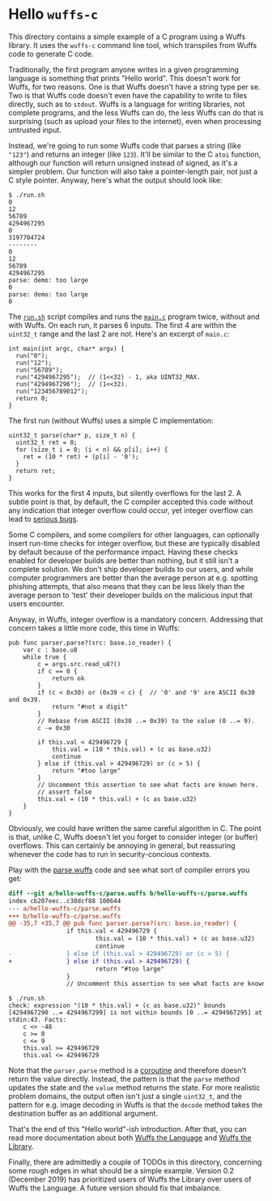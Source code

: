 # Hello `wuffs-c`

This directory contains a simple example of a C program using a Wuffs library.
It uses the `wuffs-c` command line tool, which transpiles from Wuffs code to
generate C code.

Traditionally, the first program anyone writes in a given programming language
is something that prints "Hello world". This doesn't work for Wuffs, for two
reasons. One is that Wuffs doesn't have a string type per se. Two is that Wuffs
code doesn't even have the capability to write to files directly, such as to
`stdout`. Wuffs is a language for writing libraries, not complete programs, and
the less Wuffs can do, the less Wuffs can do that is surprising (such as upload
your files to the internet), even when processing untrusted input.

Instead, we're going to run some Wuffs code that parses a string (like `"123"`)
and returns an integer (like `123`). It'll be similar to the C `atoi` function,
although our function will return unsigned instead of signed, as it's a simpler
problem. Our function will also take a pointer-length pair, not just a C style
pointer. Anyway, here's what the output should look like:

```
$ ./run.sh
0
12
56789
4294967295
0
3197704724
--------
0
12
56789
4294967295
parse: demo: too large
0
parse: demo: too large
0
```

The [`run.sh`](/hello-wuffs-c/run.sh) script compiles and runs the
[`main.c`](/hello-wuffs-c/main.c) program twice, without and with Wuffs. On
each run, it parses 6 inputs. The first 4 are within the `uint32_t` range and
the last 2 are not. Here's an excerpt of `main.c`:

```
int main(int argc, char* argv) {
  run("0");
  run("12");
  run("56789");
  run("4294967295");  // (1<<32) - 1, aka UINT32_MAX.
  run("4294967296");  // (1<<32).
  run("123456789012");
  return 0;
}
```

The first run (without Wuffs) uses a simple C implementation:

```
uint32_t parse(char* p, size_t n) {
  uint32_t ret = 0;
  for (size_t i = 0; (i < n) && p[i]; i++) {
    ret = (10 * ret) + (p[i] - '0');
  }
  return ret;
}
```

This works for the first 4 inputs, but silently overflows for the last 2. A
subtle point is that, by default, the C compiler accepted this code without any
indication that integer overflow could occur, yet integer overflow can lead to
[serious bugs](https://en.wikipedia.org/wiki/Stagefright_%28bug%29).

Some C compilers, and some compilers for other languages, can optionally insert
run-time checks for integer overflow, but these are typically disabled by
default because of the performance impact. Having these checks enabled for
developer builds are better than nothing, but it still isn't a complete
solution. We don't ship developer builds to our users, and while computer
programmers are better than the average person at e.g. spotting phishing
attempts, that also means that they can be less likely than the average person
to 'test' their developer builds on the malicious input that users encounter.

Anyway, in Wuffs, integer overflow is a mandatory concern. Addressing that
concern takes a little more code, this time in Wuffs:

```
pub func parser.parse?(src: base.io_reader) {
    var c : base.u8
    while true {
        c = args.src.read_u8?()
        if c == 0 {
            return ok
        }
        if (c < 0x30) or (0x39 < c) {  // '0' and '9' are ASCII 0x30 and 0x39.
            return "#not a digit"
        }
        // Rebase from ASCII (0x30 ..= 0x39) to the value (0 ..= 9).
        c -= 0x30

        if this.val < 429496729 {
            this.val = (10 * this.val) + (c as base.u32)
            continue
        } else if (this.val > 429496729) or (c > 5) {
            return "#too large"
        }
        // Uncomment this assertion to see what facts are known here.
        // assert false
        this.val = (10 * this.val) + (c as base.u32)
    }
}
```

Obviously, we could have written the same careful algorithm in C. The point is
that, unlike C, Wuffs doesn't let you forget to consider integer (or buffer)
overflows. This can certainly be annoying in general, but reassuring whenever
the code has to run in security-concious contexts.

Play with the [parse.wuffs](/hello-wuffs-c/parse.wuffs) code and see what sort
of compiler errors you get:

```diff
diff --git a/hello-wuffs-c/parse.wuffs b/hello-wuffs-c/parse.wuffs
index cb207eec..c38dcf88 100644
--- a/hello-wuffs-c/parse.wuffs
+++ b/hello-wuffs-c/parse.wuffs
@@ -35,7 +35,7 @@ pub func parser.parse?(src: base.io_reader) {
                if this.val < 429496729 {
                        this.val = (10 * this.val) + (c as base.u32)
                        continue
-               } else if (this.val > 429496729) or (c > 5) {
+               } else if (this.val > 429496729) {
                        return "#too large"
                }
                // Uncomment this assertion to see what facts are known here.
```

```
$ ./run.sh
check: expression "(10 * this.val) + (c as base.u32)" bounds [4294967290 ..= 4294967299] is not within bounds [0 ..= 4294967295] at stdin:43. Facts:
    c <> -48
    c >= 0
    c <= 9
    this.val >= 429496729
    this.val <= 429496729
```

Note that the `parser.parse` method is a [coroutine](/doc/note/coroutines.md)
and therefore doesn't return the value directly. Instead, the pattern is that
the `parse` method updates the state and the `value` method returns the state.
For more realistic problem domains, the output often isn't just a single
`uint32_t`, and the pattern for e.g. image decoding in Wuffs is that the
`decode` method takes the destination buffer as an additional argument.

That's the end of this "Hello world"-ish introduction. After that, you can read
more documentation about both [Wuffs the Language](/doc/wuffs-the-language.md)
and [Wuffs the Library](/doc/wuffs-the-library.md).

Finally, there are admittedly a couple of TODOs in this directory, concerning
some rough edges in what should be a simple example. Version 0.2 (December
2019) has prioritized users of Wuffs the Library over users of Wuffs the
Language. A future version should fix that imbalance.
